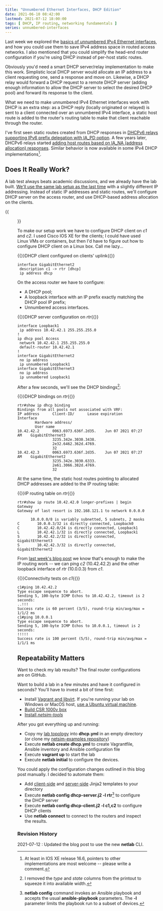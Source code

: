 ```yaml
---
title: "Unnumbered Ethernet Interfaces, DHCP Edition"
date: 2021-06-10 08:42:00
lastmod: 2021-07-12 18:00:00
tags: [ DHCP, IP routing, networking fundamentals ]
series: unnumbered-interfaces
---
```

Last week we explored the [basics of unnumbered IPv4 Ethernet interfaces](https://blog.ipspace.net/2021/06/unnumbered-ethernet-interfaces.html), and how you could use them to save IPv4 address space in routed access networks. I also mentioned that you could simplify the head-end router configuration if you're using DHCP instead of per-host static routes.

Obviously you'd need a smart DHCP server/relay implementation to make this work. Simplistic local DHCP server would allocate an IP address to a client requesting one, send a response and move on. Likewise, a DHCP relay would forward a DHCP request to a remote DHCP server (adding enough information to allow the DHCP server to select the desired DHCP pool) and forward its response to the client.
<!--more-->
What we need to make unnumbered IPv4 Ethernet interfaces work with DHCP is an extra step: as a DHCP reply (locally originated or relayed) is sent to a client connected over an unnumbered IPv4 interface, a static host route is added to the router's routing table to make that client reachable through the router.

I've first seen static routes created from DHCP responses in [DHCPv6 relays supporting IPv6 prefix delegation with IA_PD option](https://blog.ipspace.net/2010/10/dhcpv6-relaying-another-trouble-spot.html). A few years later, DHCPv6 relays started [adding host routes based on IA_NA (address allocation) responses](https://blog.ipspace.net/2013/01/dhcpv6-based-address-allocation-on.html). Similar behavior is now available in some IPv4 DHCP implementations[^3].

[^3]: At least in IOS XE release 16.6, pointers to other implementations are most welcome -- please write a comment.

## Does It Really Work?

A lab test always beats academic discussions, and we already have the lab built. [We'll use the same lab setup as the last time](https://github.com/ipspace/netsim-examples/tree/master/routing/lan-unnumbered) with a slightly different IP addressing. Instead of static IP addresses and static routes, we'll configure DHCP server on the access router, and use DHCP-based address allocation on the clients.

{{<figure src="/2021/06/Addr-Ethernet-Unnumbered-DHCP.png" caption="Lab topology">}}

To make our setup work we have to configure DHCP client on *c1* and *c2*. I used Cisco IOS XE for the clients; I could have used Linux VMs or containers, but then I'd have to figure out how to configure DHCP client on a Linux box. Call me lazy...

{{<cc>}}DHCP client configured on clients' uplink{{</cc>}}
```
interface GigabitEthernet2
 description c1 -> rtr [dhcp]
 ip address dhcp
```

On the access router we have to configure:

* A DHCP pool;
* A loopback interface with an IP prefix exactly matching the DHCP pool IP prefix;
* Unnumbered access interfaces.

{{<cc>}}DHCP server configuration on *rtr*{{</cc>}}
```
interface Loopback1
 ip address 10.42.42.1 255.255.255.0
!
ip dhcp pool Access
 network 10.42.42.1 255.255.255.0
 default-router 10.42.42.1
!
interface GigabitEthernet2
 no ip address
 ip unnumbered Loopback1
interface GigabitEthernet3
 no ip address
 ip unnumbered Loopback1
```

After a few seconds, we'll see the DHCP bindings[^1]:

[^1]: I removed the *type* and *state* columns from the printout   to squeeze it into available width.

{{<cc>}}DHCP bindings on *rtr*{{</cc>}}
```
rtr#show ip dhcp binding
Bindings from all pools not associated with VRF:
IP address      Client-ID/ 		Lease expiration 	Interface
		Hardware address/
		User name
10.42.42.2      0063.6973.636f.2d35.    Jun 07 2021 07:27 AM    GigabitEthernet3
                3235.342e.3030.3438.
                2e32.6462.362d.4769.
                32
10.42.42.3      0063.6973.636f.2d35.    Jun 07 2021 07:27 AM    GigabitEthernet2
                3235.342e.3030.6333.
                2e61.3066.382d.4769.
                32
```

At the same time, the static host routes pointing to allocated DHCP addresses are added to the IP routing table:

{{<cc>}}IP routing table on *rtr*{{</cc>}}
```
rtr#show ip route 10.42.42.0 longer-prefixes | begin Gateway
Gateway of last resort is 192.168.121.1 to network 0.0.0.0

      10.0.0.0/8 is variably subnetted, 5 subnets, 2 masks
C        10.0.0.3/32 is directly connected, Loopback0
C        10.42.42.0/24 is directly connected, Loopback1
L        10.42.42.1/32 is directly connected, Loopback1
S        10.42.42.2/32 is directly connected, GigabitEthernet3
S        10.42.42.3/32 is directly connected, GigabitEthernet2
```

From [last week's blog post](https://blog.ipspace.net/2021/06/unnumbered-ethernet-interfaces.html) we know that's enough to make the IP routing work -- we can ping *c2* (10.42.42.2) and the other loopback interface of *rtr* (10.0.0.3) from *c1*.

{{<cc>}}Connectivity tests on *c1*{{</cc>}}
```
c1#ping 10.42.42.2
Type escape sequence to abort.
Sending 5, 100-byte ICMP Echos to 10.42.42.2, timeout is 2 seconds:
..!!!
Success rate is 60 percent (3/5), round-trip min/avg/max = 1/1/2 ms
c1#ping 10.0.0.1
Type escape sequence to abort.
Sending 5, 100-byte ICMP Echos to 10.0.0.1, timeout is 2 seconds:
!!!!!
Success rate is 100 percent (5/5), round-trip min/avg/max = 1/1/1 ms
```

## Repeatability Matters

Want to check my lab results? The final router configurations are on GitHub.

Want to build a lab in a few minutes and have it configured in seconds? You'll have to invest a bit of time first:

* Install [Vagrant and libvirt](https://netsim-tools.readthedocs.io/en/latest/labs/libvirt.html). If you're running your lab on Windows or MacOS host, [use a Ubuntu virtual machine](https://blog.kirchne.red/netsim-tools-quickstart.html).
* [Build CSR 1000v box](https://codingpackets.com/blog/cisco-iosv-vagrant-libvirt-box-install/)
* [Install *netsim-tools*](https://netsim-tools.readthedocs.io/en/latest/install.html)

After you got everything up and running:

* Copy my [lab topology](https://github.com/ipspace/netsim-examples/blob/master/routing/lan-unnumbered/dhcp.yml) into **dhcp.yml** in an empty directory (or clone my [netsim-examples repository](https://github.com/ipspace/netsim-examples))
* Execute **netlab create dhcp.yml** to create Vagrantfile, Ansible inventory and Ansible configuration file
* Execute **vagrant up** to start the lab
* Execute **netlab initial** to configure the devices.

You could apply the configuration changes outlined in this blog post manually. I decided to automate them:

* Add [client-side](https://github.com/ipspace/netsim-examples/blob/master/routing/lan-unnumbered/dhcp-client.j2) and [server-side](https://github.com/ipspace/netsim-examples/blob/master/routing/lan-unnumbered/dhcp-server.j2) Jinja2 templates to your directory
* Execute **‌netlab config dhcp-server.j2 -l rtr**[^2] to configure the DHCP server
* Execute **‌netlab config dhcp-client.j2 -l c1,c2** to configure DHCP clients
* Use **netlab connect** to connect to the routers and inspect the results.

[^2]: **netlab config** command invokes an Ansible playbook and accepts the usual **ansible-playbook** parameters. The **-l** parameter limits the playbook run to a subset of devices.

### Revision History

2021-07-12
: Updated the blog post to use the new **netlab** CLI.
